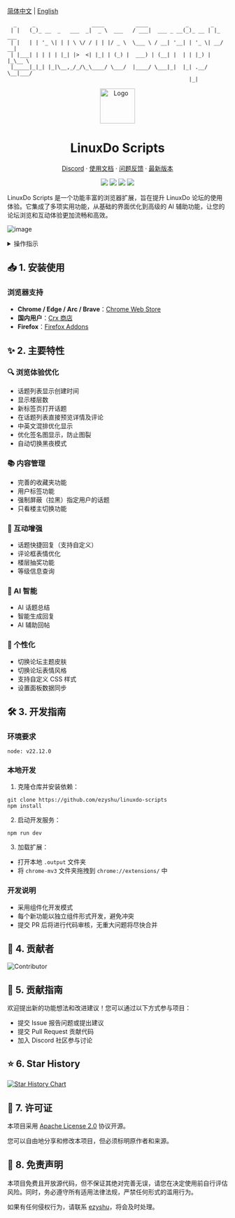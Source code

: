 [简体中文](README.md) | [English](README_EN.md)

```
  _     _                  ____          ____            _       _       
 | |   (_)_ __  _   ___  _|  _ \  ___   / ___|  ___ _ __(_)_ __ | |_ ___ 
 | |   | | '_ \| | | \ \/ / | | |/ _ \  \___ \ / __| '__| | '_ \| __/ __|
 | |___| | | | | |_| |>  <| |_| | (_) |  ___) | (__| |  | | |_) | |_\__ \
 |_____|_|_| |_|\__,_/_/\_\____/ \___/  |____/ \___|_|  |_| .__/ \__|___/
                                                          |_|            
```

<div align="center">
  <a href="https://github.com/ezyshu/linuxdo-scripts">
    <img src="https://github.com/ezyshu/linuxdo-scripts/blob/main/public/icon/128.png?raw=true" alt="Logo" width="80" height="80">
  </a>

  <h1>LinuxDo Scripts</h1>

  <p>
    <a href="https://discord.gg/n2pErsD7Kg">Discord</a>
    ·
    <a href="https://linuxdo-scripts.zishu.me">使用文档</a>
    ·
    <a href="https://github.com/ezyshu/linuxdo-scripts/issues/new/choose">问题反馈</a>
    ·
    <a href="https://github.com/ezyshu/linuxdo-scripts/releases/latest">最新版本</a>
  </p>

  <p>
  <img src="https://img.shields.io/github/v/release/ezyshu/linuxdo-scripts?logo=github">
  <img src="https://img.shields.io/github/stars/ezyshu/linuxdo-scripts?logo=github&style=flat">
  <img src="https://img.shields.io/chrome-web-store/users/fbgblmjbeebanackldpbmpacppflgmlj?style=flat&logo=googlechrome&label=Chrome%20Web%20Store">
  <img src="https://img.shields.io/badge/License-AGPLv3-important?logo=gnu">
  </p>
</div>

<!-- <img src="https://profile-counter.glitch.me/linuxdo-scripts/count.svg" style="display:none"> -->

LinuxDo Scripts 是一个功能丰富的浏览器扩展，旨在提升 LinuxDo 论坛的使用体验。它集成了多项实用功能，从基础的界面优化到高级的 AI 辅助功能，让您的论坛浏览和互动体验更加流畅和高效。

![image](https://github.com/user-attachments/assets/b1c43bdf-7b36-4ed3-91f2-e5a5af3d0929)

<details>
<summary>操作指示</summary>
  
![image](https://github.com/user-attachments/assets/a052a816-3209-4e3d-ba5d-252b6518bf55)
  
</details>

## 📥 1. 安装使用

### 浏览器支持
- **Chrome / Edge / Arc / Brave**：[Chrome Web Store](https://chromewebstore.google.com/detail/fbgblmjbeebanackldpbmpacppflgmlj)
- **国内用户**：[Crx 商店](https://www.crxsoso.com/webstore/detail/fbgblmjbeebanackldpbmpacppflgmlj)
- **Firefox**：[Firefox Addons](https://addons.mozilla.org/zh-CN/firefox/addon/linux_do-scripts/)


## ✨ 2. 主要特性

### 🔍 浏览体验优化
- 话题列表显示创建时间
- 显示楼层数
- 新标签页打开话题
- 在话题列表直接预览详情及评论
- 中英文混排优化显示
- 优化签名图显示，防止图裂
- 自动切换黑夜模式

### 📚 内容管理
- 完善的收藏夹功能
- 用户标签功能
- 强制屏蔽（拉黑）指定用户的话题
- 只看楼主切换功能

### 💬 互动增强
- 话题快捷回复（支持自定义）
- 评论框表情优化
- 楼层抽奖功能
- 等级信息查询

### 🤖 AI 智能
- AI 话题总结
- 智能生成回复
- AI 辅助回帖

### 🎨 个性化
- 切换论坛主题皮肤
- 切换论坛表情风格
- 支持自定义 CSS 样式
- 设置面板数据同步

## 🛠️ 3. 开发指南

### 环境要求
```
node: v22.12.0
```

### 本地开发
1. 克隆仓库并安装依赖：
```shell
git clone https://github.com/ezyshu/linuxdo-scripts
npm install
```

2. 启动开发服务：
```shell
npm run dev
```

3. 加载扩展：
- 打开本地 `.output` 文件夹
- 将 `chrome-mv3` 文件夹拖拽到 `chrome://extensions/` 中

### 开发说明
- 采用组件化开发模式
- 每个新功能以独立组件形式开发，避免冲突
- 提交 PR 后将进行代码审核，无重大问题将尽快合并

## 🚀 4. 贡献者

![Contributor](https://contrib.rocks/image?repo=ezyshu/linuxdo-scripts)

## 🤝 5. 贡献指南

欢迎提出新的功能想法和改进建议！您可以通过以下方式参与项目：
- 提交 Issue 报告问题或提出建议
- 提交 Pull Request 贡献代码
- 加入 Discord 社区参与讨论

## ⭐️ 6. Star History

[![Star History Chart](https://api.star-history.com/svg?repos=ezyshu/linuxdo-scripts&type=Timeline)](https://www.star-history.com/#ezyshu/linuxdo-scripts&Timeline)

## 📄 7. 许可证
 
本项目采用 [Apache License 2.0](https://github.com/ezyshu/linuxdo-scripts/blob/main/LICENSE) 协议开源。

您可以自由地分享和修改本项目，但必须标明原作者和来源。

## 📖 8. 免责声明

本项目免费且开放源代码，但不保证其绝对完善无误，请您在决定使用前自行评估风险。同时，务必遵守所有适用法律法规，严禁任何形式的滥用行为。

如果有任何侵权行为，请联系 [ezyshu](https://github.com/ezyshu)，将会及时处理。
